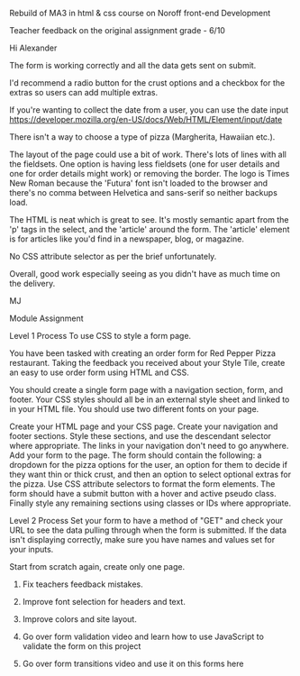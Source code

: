 Rebuild of MA3 in html & css course on Noroff front-end Development

Teacher feedback on the original assignment grade - 6/10

Hi Alexander

The form is working correctly and all the data gets sent on submit.

I'd recommend a radio button for the crust options and a checkbox for the extras so users can add multiple extras.

If you're wanting to collect the date from a user, you can use the date input https://developer.mozilla.org/en-US/docs/Web/HTML/Element/input/date

There isn't a way to choose a type of pizza (Margherita, Hawaiian etc.).

The layout of the page could use a bit of work. There's lots of lines with all the fieldsets. 
One option is having less fieldsets (one for user details and one for order details might work) or removing the border. 
The logo is Times New Roman because the 'Futura' font isn't loaded to the browser and there's no comma between Helvetica 
and sans-serif so neither backups load.

The HTML is neat which is great to see. It's mostly semantic apart from the 'p' tags in the select, and the 'article' around the form. 
The 'article' element is for articles like you'd find in a newspaper, blog, or magazine.

No CSS attribute selector as per the brief unfortunately.

Overall, good work especially seeing as you didn't have as much time on the delivery.

MJ

Module Assignment

Level 1 Process
To use CSS to style a form page.

You have been tasked with creating an order form for Red Pepper Pizza restaurant. Taking the feedback you received about your Style Tile, 
create an easy to use order form using HTML and CSS.

You should create a single form page with a navigation section, form, and footer. Your CSS styles should all be in an external style sheet 
and linked to in your HTML file. You should use two different fonts on your page.

Create your HTML page and your CSS page.
Create your navigation and footer sections. Style these sections, and use the descendant selector where appropriate. The links in your navigation don't need to go anywhere.
Add your form to the page. The form should contain the following: a dropdown for the pizza options for the user, an option for them to decide if they want thin or thick crust, and then an option to select optional extras for the pizza.
Use CSS attribute selectors to format the form elements.
The form should have a submit button with a hover and active pseudo class.
Finally style any remaining sections using classes or IDs where appropriate.

Level 2 Process
Set your form to have a method of "GET" and check your URL to see the data pulling through when the form is submitted. 
If the data isn't displaying correctly, make sure you have names and values set for your inputs.

Start from scratch again, create only one page.

1) Fix teachers feedback mistakes.

2) Improve font selection for headers and text.

3) Improve colors and site layout.

4) Go over form validation video and learn how to use JavaScript to validate the form on this project

5) Go over form transitions video and use it on this forms here
